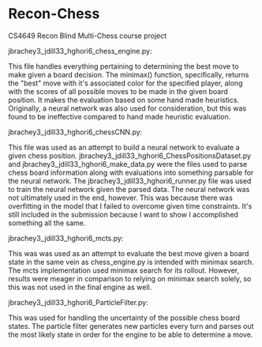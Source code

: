# Recon-Chess
CS4649 Recon Blind Multi-Chess course project

jbrachey3_jdill33_hghori6_chess_engine.py:

This file handles everything pertaining to determining the best move to make given a board decision. The minimax() function, specifically, returns the "best" move with it's associated color for the specified player, along with the scores of all possible moves to be made in the given board position.
It makes the evaluation based on some hand made heuristics. Originally, a neural network was also used for consideration, but this was found to be ineffective compared to hand made heuristic evaluation.

jbrachey3_jdill33_hghori6_chessCNN.py:

This file was used as an attempt to build a neural network to evaluate a given chess position. jbrachey3_jdill33_hghori6_ChessPositionsDataset.py and jbrachey3_jdill33_hghori6_make_data.py were the files used to parse chess board information along with evaluations into something parsable for the neural network. The jbrachey3_jdill33_hghori6_runner.py file was used to train the neural network given the parsed data. The neural network was not ultimately used in the end, however. This was because there was overfitting in the model that I failed to overcome given time constraints. It's still included in the submission because I want to show I accomplished something all the same.

jbrachey3_jdill33_hghori6_mcts.py:

This was was used as an attempt to evaluate the best move given a board state in the same vein as chess_engine.py is intended with minimax search. The mcts implementation used minimax search for its rollout. However, results were meager in comparison to relying on minimax search solely, so this was not used in the final engine as well.

jbrachey3_jdill33_hghori6_ParticleFilter.py:

This was used for handling the uncertainty of the possible chess board states. The particle filter generates new particles every turn and parses out the most likely state in order for the engine to be able to determine a move.




